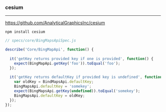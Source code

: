 ### cesium
---
https://github.com/AnalyticalGraphicsInc/cesium

```
npm install cesium
```

```js
// specs/core/BingMapsApiSpec.js

describe('Core/BingMapApi', function() {
  
  it('getKey returns provided key if one is provided', function() {
    expect(BingMapApi.getKey('foo')).toEqual('foo');
  });
  
  it('getKey returns defaultKey if provided key is undefined', function() {
    var oldKey = BindMapsApi.defaultKey;
    BingMapsApi.defaultKey = 'somekey';
    expect(BingMapsApi.getKey(undefined)).toEqual('somekey');
    BingMapsApi.defaultKey = oldKey;
  });
});
```

```
```

